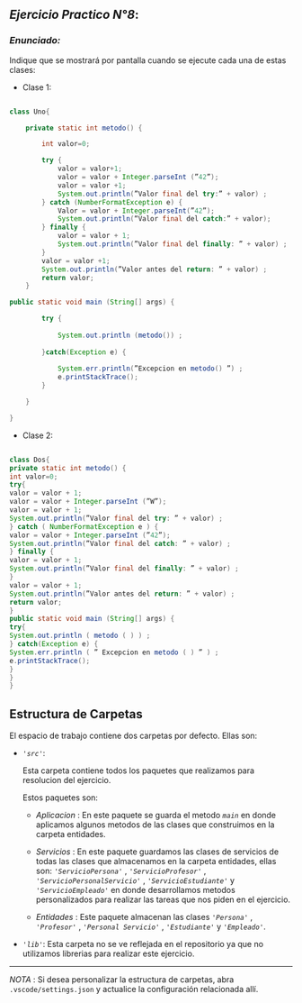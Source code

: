 ## *Ejercicio Practico N°8*:

### *Enunciado:*

Indique que se mostrará por pantalla cuando se ejecute cada una de estas clases:

* Clase 1:

```java

class Uno{

    private static int metodo() {

        int valor=0;

        try {
            valor = valor+1;
            valor = valor + Integer.parseInt (”42”);
            valor = valor +1;
            System.out.println(”Valor final del try:” + valor) ;
        } catch (NumberFormatException e) {
            Valor = valor + Integer.parseInt(”42”);
            System.out.println(“Valor final del catch:” + valor);
        } finally {
            valor = valor + 1;
            System.out.println(”Valor final del finally: ” + valor) ;
        }
        valor = valor +1;
        System.out.println(”Valor antes del return: ” + valor) ;
        return valor;
    }

public static void main (String[] args) {

        try {
    
            System.out.println (metodo()) ;
    
        }catch(Exception e) {
    
            System.err.println(”Excepcion en metodo() ”) ;
            e.printStackTrace();
        }

    }

}

```

* Clase 2:

```java

class Dos{
private static int metodo() {
int valor=0;
try{
valor = valor + 1;
valor = valor + Integer.parseInt (”W”);
valor = valor + 1;
System.out.println(”Valor final del try: ” + valor) ;
} catch ( NumberFormatException e ) {
valor = valor + Integer.parseInt (”42”);
System.out.println(”Valor final del catch: ” + valor) ;
} finally {
valor = valor + 1;
System.out.println(”Valor final del finally: ” + valor) ;
}
valor = valor + 1;
System.out.println(”Valor antes del return: ” + valor) ;
return valor;
}
public static void main (String[] args) {
try{
System.out.println ( metodo ( ) ) ;
} catch(Exception e) {
System.err.println ( ” Excepcion en metodo ( ) ” ) ;
e.printStackTrace();
}
}
}

```

## Estructura de Carpetas

El espacio de trabajo contiene dos carpetas por defecto.
Ellas son:

+ *`'src'`*:
    <p>Esta carpeta contiene todos los paquetes que realizamos para resolucion del ejercicio.</p>

    Estos paquetes son:
    + *Aplicacion* : En este paquete se guarda el metodo *`main`* en donde aplicamos algunos metodos de las clases que construimos en la carpeta
      entidades.

    + *Servicios* : En este paquete guardamos las clases de servicios de todas las clases que almacenamos en la carpeta entidades, ellas son:
      *`'ServicioPersona'`* , *`'ServicioProfesor'`* , *`'ServicioPersonalServicio'`* , *`'ServicioEstudiante'`* y *`'ServicioEmpleado'`* en donde         desarrollamos metodos personalizados para realizar las tareas que nos piden en el ejercicio.

    + *Entidades* : Este paquete almacenan las clases *`'Persona'`* , *`'Profesor'`* , *`'Personal Servicio'`* , *`'Estudiante'`* y *`'Empleado'`*.

+ *`'lib'`*: Esta carpeta no se ve reflejada en el repositorio ya que no utilizamos librerias para realizar este ejercicio.

---

*NOTA* : Si desea personalizar la estructura de carpetas, abra `.vscode/settings.json` y actualice la configuración relacionada allí.
